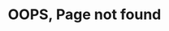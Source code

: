 ---
permalink: /404.html
title: OOPS, Page not found
excerpt: No worry, you can head over to our homepage
splash: true
---